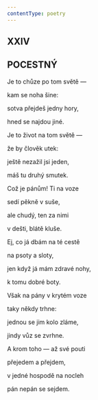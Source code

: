 ```yaml
---
contentType: poetry
---
```


<section>

## XXIV  

## POCESTNÝ

Je to chůze po tom světě —  

kam se noha šine:

sotva přejdeš jedny hory,

hned se najdou jiné.

</section>

<section>

Je to život na tom světě —

že by člověk utek:

ještě nezažil jsi jeden,

máš tu druhý smutek.

</section>

<section>

Což je pánům! Ti na voze

sedí pěkně v suše,

ale chudý, ten za nimi

v dešti, blátě kluše.

</section>

<section>

Ej, co já dbám na té cestě

na psoty a sloty,

jen když já mám zdravé nohy,

k tomu dobré boty.

</section>

<section>

Však na pány v krytém voze

taky někdy trhne:

jednou se jim kolo zláme,

jindy vůz se zvrhne.

</section>

<section>

A krom toho — až své pouti

přejedem a přejdem,

v jedné hospodě na nocleh

pán nepán se sejdem.

</section>
